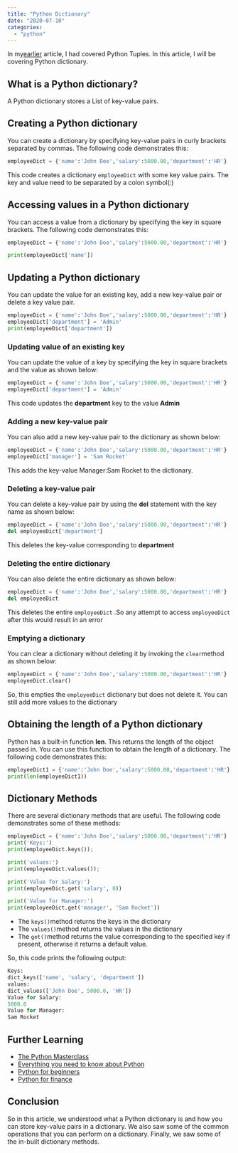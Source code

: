 ```yaml
---
title: "Python Dictionary"
date: "2020-07-10"
categories: 
  - "python"
---
```


In my[earlier](python-tuples.md) article, I had covered Python Tuples. In this article, I will be covering Python dictionary.

## What is a Python dictionary?

A Python dictionary stores a List of key-value pairs.

## Creating a Python dictionary

You can create a dictionary by specifying key-value pairs in curly brackets separated by commas. The following code demonstrates this:

```python
employeeDict = {'name':'John Doe','salary':5000.00,'department':'HR'}
```

This code creates a dictionary `employeeDict` with some key value pairs. The key and value need to be separated by a colon symbol(:)

## Accessing values in a Python dictionary

You can access a value from a dictionary by specifying the key in square brackets. The following code demonstrates this:

```python
employeeDict = {'name':'John Doe','salary':5000.00,'department':'HR'}

print(employeeDict['name'])
```

## Updating a Python dictionary

You can update the value for an existing key, add a new key-value pair or delete a key value pair.

```python
employeeDict = {'name':'John Doe','salary':5000.00,'department':'HR'}
employeeDict['department'] = 'Admin'
print(employeeDict['department'])
```

### Updating value of an existing key

You can update the value of a key by specifying the key in square brackets and the value as shown below:

```python
employeeDict = {'name':'John Doe','salary':5000.00,'department':'HR'}
employeeDict['department'] = 'Admin'

```

This code updates the **department** key to the value **Admin**

### Adding a new key-value pair

You can also add a new key-value pair to the dictionary as shown below:

```python
employeeDict = {'name':'John Doe','salary':5000.00,'department':'HR'}
employeeDict['manager'] = 'Sam Rocket'

```

This adds the key-value Manager:Sam Rocket to the dictionary.

### Deleting a key-value pair

You can delete a key-value pair by using the **del** statement with the key name as shown below:

```python
employeeDict = {'name':'John Doe','salary':5000.00,'department':'HR'}
del employeeDict['department']
```

This deletes the key-value corresponding to **department**

### Deleting the entire dictionary

You can also delete the entire dictionary as shown below:

```python
employeeDict = {'name':'John Doe','salary':5000.00,'department':'HR'}
del employeeDict
```

This deletes the entire `employeeDict` .So any attempt to access `employeeDict` after this would result in an error

### Emptying a dictionary

You can clear a dictionary without deleting it by invoking the `clear`method as shown below:

```python
employeeDict = {'name':'John Doe','salary':5000.00,'department':'HR'}
employeeDict.clear()
```

So, this empties the `employeeDict` dictionary but does not delete it. You can still add more values to the dictionary

## Obtaining the length of a Python dictionary

Python has a built-in function **len**. This returns the length of the object passed in. You can use this function to obtain the length of a dictionary. The following code demonstrates this:

```python
employeeDict1 = {'name':'John Doe','salary':5000.00,'department':'HR'}
print(len(employeeDict1))
```

## Dictionary Methods

There are several dictionary methods that are useful. The following code demonstrates some of these methods:

```python
employeeDict = {'name':'John Doe','salary':5000.00,'department':'HR'}
print('Keys:')
print(employeeDict.keys()); 

print('values:')
print(employeeDict.values());

print('Value for Salary:')
print(employeeDict.get('salary', 0))

print('Value for Manager:')
print(employeeDict.get('manager', 'Sam Rocket'))
```

- The `keys()`method returns the keys in the dictionary
- The `values()`method returns the values in the dictionary
- The `get()`method returns the value corresponding to the specified key if present, otherwise it returns a default value.

So, this code prints the following output:

```python
Keys:
dict_keys(['name', 'salary', 'department'])
values:
dict_values(['John Doe', 5000.0, 'HR'])
Value for Salary:
5000.0
Value for Manager:
Sam Rocket
```

## Further Learning

- [The Python Masterclass](https://click.linksynergy.com/deeplink?id=MnzIZAZNE5Y&mid=39197&murl=https%3A%2F%2Fwww.udemy.com%2Fcourse%2Fpython-the-complete-python-developer-course%2F) 
- [Everything you need to know about Python](https://click.linksynergy.com/deeplink?id=MnzIZAZNE5Y&mid=39197&murl=https%3A%2F%2Fwww.udemy.com%2Fcourse%2Fthe-python-bible%2F) 
- [Python for beginners](https://click.linksynergy.com/deeplink?id=MnzIZAZNE5Y&mid=39197&murl=https%3A%2F%2Fwww.udemy.com%2Fcourse%2Fpython-programming-projects%2F) 
- [Python for finance](https://click.linksynergy.com/deeplink?id=MnzIZAZNE5Y&mid=39197&murl=https%3A%2F%2Fwww.udemy.com%2Fcourse%2Fpython-for-finance-investment-fundamentals-data-analytics%2F)

## Conclusion

So in this article, we understood what a Python dictionary is and how you can store key-value pairs in a dictionary. We also saw some of the common operations that you can perform on a dictionary. Finally, we saw some of the in-built dictionary methods.
